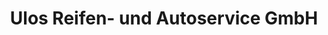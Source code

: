 ---
title: "Ulos Reifen- und Autoservice GmbH"
url: /miehlen/ulos-reifen-und-autoservice-gmbh/
shop: Autowerkstatt
---